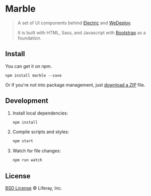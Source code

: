 # Marble

> A set of UI components behind [Electric](https://electricjs.com/) and [WeDeploy](https://wedeploy.com/).
>
> It is built with HTML, Sass, and Javascript with [Bootstrap](http://getbootstrap.com/) as a foundation.

## Install

You can get it on npm.

```
npm install marble --save
```

Or if you're not into package management, just [download a ZIP](https://github.com/wedeploy/marble/archive/master.zip) file.

## Development

1. Install local dependencies:

   ```sh
   npm install
   ```

2. Compile scripts and styles:

   ```sh
   npm start
   ```

3. Watch for file changes:

   ```sh
   npm run watch
   ```

## License

[BSD License](https://github.com/wedeploy/marble/blob/master/LICENSE.md) © Liferay, Inc.
